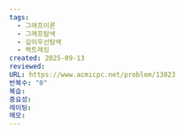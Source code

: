 ```yaml
---
tags:
  - 그래프이론
  - 그래프탐색
  - 깊이우선탐색
  - 백트래킹
created: 2025-09-13
reviewed:
URL: https://www.acmicpc.net/problem/13023
반복수: "0"
복습:
중요성:
레이팅:
메모:
---
```

